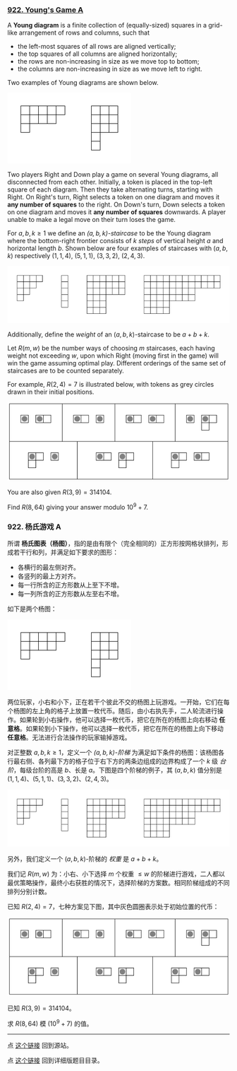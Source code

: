 ### [922. Young's Game A](https://projecteuler.net/problem=922)


A **Young diagram** is a finite collection of (equally-sized) squares in a grid-like arrangement of rows and columns, such that

- the left-most squares of all rows are aligned vertically;
- the top squares of all columns are aligned horizontally;
- the rows are non-increasing in size as we move top to bottom;
- the columns are non-increasing in size as we move left to right.

Two examples of Young diagrams are shown below.

![](images/0922_youngs_game_diagrams.png)

Two players Right and Down play a game on several Young diagrams, all disconnected from each other. Initially, a token is placed in the top-left square of each diagram. Then they take alternating turns, starting with Right. On Right's turn, Right selects a token on one diagram and moves it **any number of squares** to the right. On Down's turn, Down selects a token on one diagram and moves it **any number of squares** downwards. A player unable to make a legal move on their turn loses the game.

For $a,b,k\geq 1$ we define an *$(a,b,k)$-staircase* to be the Young diagram where the bottom-right frontier consists of $k$ *steps* of vertical height $a$ and horizontal length $b$. Shown below are four examples of staircases with $(a,b,k)$ respectively $(1,1,4),$ $(5,1,1),$ $(3,3,2),$ $(2,4,3)$.

![](images/0922_youngs_game_staircases.png)

Additionally, define the *weight* of an $(a,b,k)$-staircase to be $a+b+k$.

Let $R(m, w)$ be the number ways of choosing $m$ staircases, each having weight not exceeding $w$, upon which Right (moving first in the game) will win the game assuming optimal play. Different orderings of the same set of staircases are to be counted separately.

For example, $R(2, 4)=7$ is illustrated below, with tokens as grey circles drawn in their initial positions.

![](images/0922_youngs_game_example.png)

You are also given $R(3, 9)=314104$.

Find $R(8, 64)$ giving your answer modulo $10^9+7$.

### 922. 杨氏游戏 A

所谓 **杨氏图表（杨图）**，指的是由有限个（完全相同的）正方形按网格状排列，形成若干行和列，并满足如下要求的图形：

- 各横行的最左侧对齐。
- 各竖列的最上方对齐。
- 每一行所含的正方形数从上至下不增。
- 每一列所含的正方形数从左至右不增。

如下是两个杨图：

![](images/0922_youngs_game_diagrams.png)

两位玩家，小右和小下，正在若干个彼此不交的杨图上玩游戏。一开始，它们在每个杨图的左上角的格子上放置一枚代币。随后，由小右执先手，二人轮流进行操作。如果轮到小右操作，他可以选择一枚代币，把它在所在的杨图上向右移动 **任意格**。如果轮到小下操作，他可以选择一枚代币，把它在所在的杨图上向下移动 **任意格**。无法进行合法操作的玩家输掉游戏。

对正整数 $a, b, k \geq 1$，定义一个 *$(a, b, k)$-阶梯* 为满足如下条件的杨图：该杨图各行最右侧、各列最下方的格子位于右下方的两条边组成的边界构成了一个 $k$ 级 *台阶*，每级台阶的高是 $b$、长是 $a$。下图是四个阶梯的例子，其 $(a, b, k)$ 值分别是 $(1,1,4)$、$(5,1,1)$、$(3,3,2)$、$(2,4,3)$。

![](images/0922_youngs_game_staircases.png)

另外，我们定义一个 $(a, b, k)$-阶梯的 *权重* 是 $a + b + k$。

我们记 $R(m, w)$ 为：小右、小下选择 $m$ 个权重 $\leq w$ 的阶梯进行游戏，二人都以最优策略操作，最终小右获胜的情况下，选择阶梯的方案数。相同阶梯组成的不同排列分别计数。

已知 $R(2, 4) = 7$，七种方案见下图，其中灰色圆圈表示处于初始位置的代币：

![](images/0922_youngs_game_example.png)

已知 $R(3, 9)=314104$。

求 $R(8, 64)$ 模 $(10^9+7)$ 的值。

---

点 [这个链接](https://fsy-juruo.github.io/pe-chinese-translation/) 回到源站。

点 [这个链接](https://fsy-juruo.github.io/pe-chinese-translation/detailed_content_archives.html) 回到详细版题目目录。